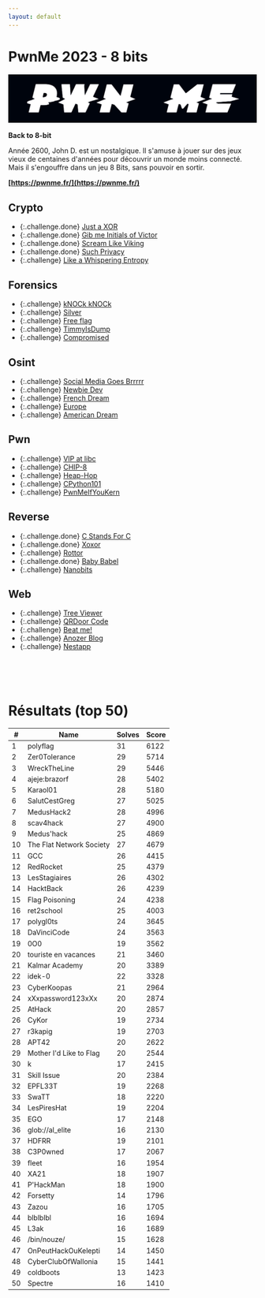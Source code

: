```yaml
---
layout: default
---
```


# PwnMe 2023 - 8 bits

![Affiche](images/affiche.png)

**Back to 8-bit**

Année 2600, John D. est un nostalgique. Il s'amuse à jouer sur des jeux vieux de centaines d'années pour découvrir un monde moins connecté. Mais il s'engouffre dans un jeu 8 Bits, sans pouvoir en sortir.

**[https://pwnme.fr/](https://pwnme.fr/)**



## Crypto
- {:.challenge.done} [Just a XOR](./Crypto/Just%20a%20XOR/)
- {:.challenge.done} [Gib me Initials of Victor](./Crypto/Gib%20me%20Initials%20of%20Victor/)
- {:.challenge.done} [Scream Like Viking](./Crypto/Scream%20Like%20Viking/)
- {:.challenge.done} [Such Privacy](./Crypto/Such%20Privacy/)
- {:.challenge} [Like a Whispering Entropy]()

## Forensics
- {:.challenge} [kNOCk kNOCk]()
- {:.challenge} [Silver]()
- {:.challenge} [Free flag]()
- {:.challenge} [TimmyIsDump]()
- {:.challenge} [Compromised]()

## Osint
- {:.challenge} [Social Media Goes Brrrrr]()
- {:.challenge} [Newbie Dev]()
- {:.challenge} [French Dream]()
- {:.challenge} [Europe]()
- {:.challenge} [American Dream]()

## Pwn
- {:.challenge} [VIP at libc]()
- {:.challenge} [CHIP-8]()
- {:.challenge} [Heap-Hop]()
- {:.challenge} [CPython101]()
- {:.challenge} [PwnMeIfYouKern]()

## Reverse
- {:.challenge.done} [C Stands For C](./Reverse/C%20Stands%20For%20C/)
- {:.challenge.done} [Xoxor](./Reverse/Xoxor/)
- {:.challenge} [Rottor]()
- {:.challenge.done} [Baby Babel](./Reverse/Baby%20Babel/)
- {:.challenge} [Nanobits]()

## Web
- {:.challenge} [Tree Viewer]()
- {:.challenge} [QRDoor Code]()
- {:.challenge} [Beat me!]()
- {:.challenge} [Anozer Blog]()
- {:.challenge} [Nestapp]()

<br>
<br>
<br>

# Résultats (top 50)

|  # |  Name  |  Solves  | Score |
|-----|--------|----------|-------|
|  1 | polyflag |  31  |  6122  |
|  2 | Zer0Tolerance |  29  |  5714  |
|  3 | WreckTheLine |  29  |  5446  |
|  4 | ajeje:brazorf |  28  |  5402  |
|  5 | Karaol01 |  28  |  5180  |
|  6 | SalutCestGreg |  27  |  5025  |
|  7 | MedusHack2 |  28  |  4996  |
|  8 | scav4hack |  27  |  4900  |
|  9 | Medus'hack |  25  |  4869  |
| 10 | The Flat Network Society |  27  |  4679  |
| 11 | GCC |  26  |  4415  |
| 12 | RedRocket |  25  |  4379  |
| 13 | LesStagiaires |  26  |  4302  |
| 14 | HacktBack |  26  |  4239  |
| 15 | Flag Poisoning |  24  |  4238  |
| 16 | ret2school |  25  |  4003  |
| 17 | polygl0ts |  24  |  3645  |
| 18 | DaVinciCode |  24  |  3563  |
| 19 | 0O0 |  19  |  3562  |
| 20 | touriste en vacances |  21  |  3460  |
| 21 | Kalmar Academy |  20  |  3389  |
| 22 | idek-0 |  22  |  3328  |
| 23 | CyberKoopas |  21  |  2964  |
| 24 | xXxpassword123xXx |  20  |  2874  |
| 25 | AtHack |  20  |  2857  |
| 26 | CyKor |  19  |  2734  |
| 27 | r3kapig |  19  |  2703  |
| 28 | APT42 |  20  |  2622  |
| 29 | Mother I'd Like to Flag |  20  |  2544  |
| 30 | k |  17  |  2415  |
| 31 | Skill Issue |  20  |  2384  |
| 32 | EPFL33T |  19  |  2268  |
| 33 | SwaTT |  18  |  2220  |
| 34 | LesPiresHat |  19  |  2204  |
| 35 | EGO |  17  |  2148  |
| 36 | glob://al_elite |  16  |  2130  |
| 37 | HDFRR |  19  |  2101  |
| 38 | C3P0wned |  17  |  2067  |
| 39 | fleet |  16  |  1954  |
| 40 | XA21 |  18  |  1907  |
| 41 | P'HackMan |  18  |  1900  |
| 42 | Forsetty |  14  |  1796  |
| 43 | Zazou |  16  |  1705  |
| 44 | blblblbl |  16  |  1694  |
| 45 | L3ak |  16  |  1689  |
| 46 | /bin/nouze/ |  15  |  1628  |
| 47 | OnPeutHackOuKelepti |  14  |  1450  |
| 48 | CyberClubOfWallonia |  15  |  1441  |
| 49 | coldboots |  13  |  1423  |
| 50 | Spectre |  16  |  1410  |

